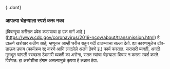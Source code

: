 {:.dont} 
 ### आपल्या चेहऱ्याला स्पर्श करू नका 

 [विषाणूचा शरीरात प्रवेश करण्याचा हा एक मार्ग आहे.] (https://www.cdc.gov/coronavirus/2019-ncov/about/transmission.html) 
 हे टाळणे खरोखर कठीण आहे; म्हणूनच आम्ही घरीच राहून गर्दी टाळण्याचा सल्ला देतो. ह्या कारणामुळेच  टॉप-डाऊन उपाय (कार्यक्रम रद्द करणे आणि लादलेले अलग ठेवणे इ.) कार्य करतात. सरासरी व्यक्ती, अगदी मूलभूत चांगली स्वच्छता ठेवणारी व्यक्ती का असेना, सतत त्यांचा चेहऱ्याला विचार न करता स्पर्श करते. विशेषत: हा असोशीचा हंगाम असल्यामुळे कृपया हे लक्षात ठेवा.
